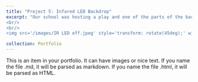```yaml
---
title: "Project 5: Infared LED Backdrop"
excerpt: "Our school was hosting a play and one of the parts of the backdrop was a giant LED sign shaped sort of like a lightning bolt with three Ws on it. But before they spent money on LEDs, they needed someone to create a prototype controlled by an Infared remote, so I agreed. It was my first time using Infared, but I loved how it turned out. It has 6 different settings with 5 different colors.
<br/>
<br/>
<img src='/images/IR LED off.jpeg' style='transform: rotate(45deg);' width='400' height='auto' >"

collection: Portfolio
---
```


This is an item in your portfolio. It can have images or nice text. If you name the file .md, it will be parsed as markdown. If you name the file .html, it will be parsed as HTML. 
